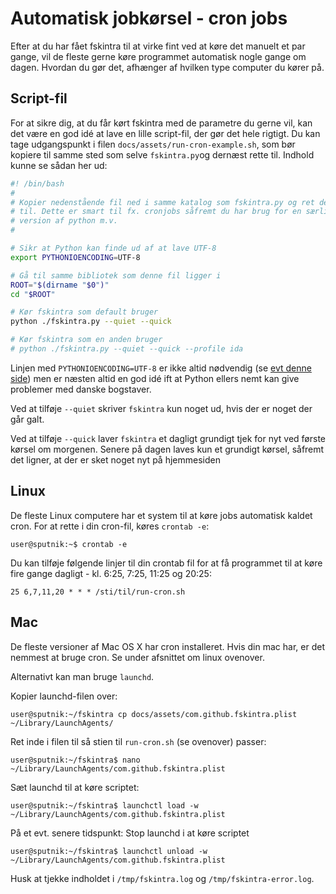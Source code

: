 # Automatisk jobkørsel - cron jobs

Efter at du har fået fskintra til at virke fint ved at køre det manuelt et par
gange, vil de fleste gerne køre programmet automatisk nogle gange om dagen.
Hvordan du gør det, afhænger af hvilken type computer du kører på.

## Script-fil

For at sikre dig, at du får kørt fskintra med de parametre du gerne vil,
kan det være en god idé at lave en lille script-fil, der gør det hele rigtigt.
Du kan tage udgangspunkt i filen ```docs/assets/run-cron-example.sh```, som
bør kopiere til samme sted som selve ```fskintra.py```og dernæst rette til.
Indhold kunne se sådan her ud:

```bash
#! /bin/bash
#
# Kopier nedenstående fil ned i samme katalog som fskintra.py og ret den
# til. Dette er smart til fx. cronjobs såfremt du har brug for en særlig
# version af python m.v.
#

# Sikr at Python kan finde ud af at lave UTF-8
export PYTHONIOENCODING=UTF-8

# Gå til samme bibliotek som denne fil ligger i
ROOT="$(dirname "$0")"
cd "$ROOT"

# Kør fskintra som default bruger
python ./fskintra.py --quiet --quick

# Kør fskintra som en anden bruger
# python ./fskintra.py --quiet --quick --profile ida
```

Linjen med ```PYTHONIOENCODING=UTF-8``` er ikke altid nødvendig
(se [evt denne side](troubleshooting)) men er næsten altid en god idé ift at
Python ellers nemt kan give problemer med danske bogstaver.

Ved at tilføje ```--quiet``` skriver ```fskintra``` kun noget ud, hvis der er
noget der går galt.

Ved at tilføje ```--quick``` laver ```fskintra``` et dagligt grundigt tjek
for nyt ved første kørsel om morgenen.
Senere på dagen laves kun et grundigt kørsel, såfremt det ligner,
at der er sket noget nyt på hjemmesiden


## Linux

De fleste Linux computere har et system til at køre jobs automatisk kaldet
cron. For at rette i din cron-fil, køres ```crontab -e```:

```console
user@sputnik:~$ crontab -e
```

Du kan tilføje følgende linjer til din crontab fil for at få programmet til at
køre fire gange dagligt - kl. 6:25, 7:25, 11:25 og 20:25:

```
25 6,7,11,20 * * * /sti/til/run-cron.sh
```

## Mac

De fleste versioner af Mac OS X har cron installeret. Hvis din mac har, er det
nemmest at bruge cron. Se under afsnittet om linux ovenover.

Alternativt kan man bruge ```launchd```.

Kopier launchd-filen over:

```console
user@sputnik:~/fskintra cp docs/assets/com.github.fskintra.plist ~/Library/LaunchAgents/
```

Ret inde i filen til så stien til ```run-cron.sh``` (se ovenover) passer:

```console
user@sputnik:~/fskintra$ nano ~/Library/LaunchAgents/com.github.fskintra.plist
```

Sæt launchd til at køre scriptet:

```console
user@sputnik:~/fskintra$ launchctl load -w ~/Library/LaunchAgents/com.github.fskintra.plist
```

På et evt. senere tidspunkt: Stop launchd i at køre scriptet

```console
user@sputnik:~/fskintra$ launchctl unload -w ~/Library/LaunchAgents/com.github.fskintra.plist
```

Husk at tjekke indholdet i ```/tmp/fskintra.log``` og ```/tmp/fskintra-error.log```.
